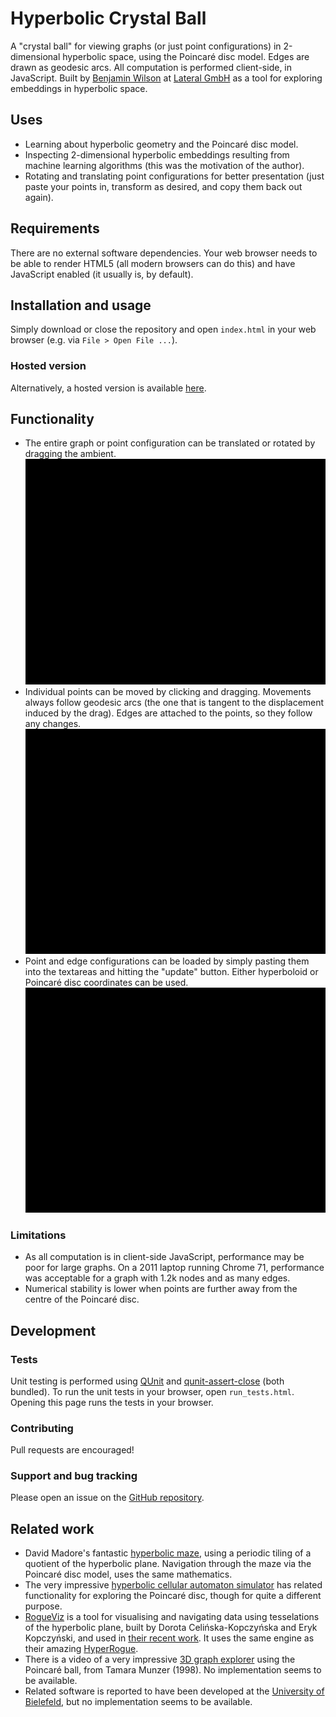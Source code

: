 # Hyperbolic Crystal Ball
A "crystal ball" for viewing graphs (or just point configurations) in 2-dimensional hyperbolic space, using the Poincaré disc model.  Edges are drawn as geodesic arcs.
All computation is performed client-side, in JavaScript.
Built by [Benjamin Wilson](https://github.com/benjaminwilson) at [Lateral GmbH](https://lateral.io/) as a tool for exploring embeddings in hyperbolic space.

## Uses
+ Learning about hyperbolic geometry and the Poincaré disc model.
+ Inspecting 2-dimensional hyperbolic embeddings resulting from machine learning algorithms (this was the motivation of the author).
+ Rotating and translating point configurations for better presentation (just paste your points in, transform as desired, and copy them back out again).

## Requirements
There are no external software dependencies.  Your web browser needs to be able to render HTML5 (all modern browsers can do this) and have JavaScript enabled (it usually is, by default).

## Installation and usage
Simply download or close the repository and open `index.html` in your web browser (e.g. via `File > Open File ...`).

### Hosted version
Alternatively, a hosted version is available [here](https://crystal-ball.lateral.io/).

## Functionality
+ The entire graph or point configuration can be translated or rotated by dragging the ambient. ![](img/drag-ambient.gif)
+ Individual points can be moved by clicking and dragging.  Movements always follow geodesic arcs (the one that is tangent to the displacement induced by the drag).  Edges are attached to the points, so they follow any changes. ![](img/drag-individual.gif)
+ Point and edge configurations can be loaded by simply pasting them into the textareas and hitting the "update" button.  Either hyperboloid or Poincaré disc coordinates can be used. ![](img/load-data.gif)

### Limitations
+ As all computation is in client-side JavaScript, performance may be poor for large graphs. On a 2011 laptop running Chrome 71, performance was acceptable for a graph with 1.2k nodes and as many edges. 
+ Numerical stability is lower when points are further away from the centre of the Poincaré disc.

## Development

### Tests
Unit testing is performed using [QUnit](https://qunitjs.com/) and [qunit-assert-close](https://github.com/JamesMGreene/qunit-assert-close) (both bundled). To run the unit tests in your browser, open `run_tests.html`.  Opening this page runs the tests in your browser.

### Contributing
Pull requests are encouraged!

### Support and bug tracking
Please open an issue on the [GitHub repository](https://github.com/lateral/crystal-ball).

## Related work
+ David Madore's fantastic [hyperbolic maze](http://www.madore.org/~david/math/hyperbolic-maze.html), using a periodic tiling of a quotient of the hyperbolic plane.  Navigation through the maze via the Poincaré disc model, uses the same mathematics.
+ The very impressive [hyperbolic cellular automaton simulator](https://dmishin.github.io/hyperbolic-ca-simulator/help.html) has related functionality for exploring the Poincaré disc, though for quite a different purpose.
+ [RogueViz](http://roguetemple.com/z/hyper/rogueviz.php) is a tool for visualising and navigating data using tesselations of the hyperbolic plane, built by Dorota Celińska-Kopczyńska and Eryk Kopczyński, and used in [their recent work](http://arxiv.org/abs/1707.01124).  It uses the same engine as their amazing [HyperRogue](http://roguetemple.com/z/hyper/).
+ There is a video of a very impressive [3D graph explorer](http://graphics.stanford.edu/papers/h3/) using the Poincaré ball, from Tamara Munzer (1998).  No implementation seems to be available. 
+ Related software is reported to have been developed at the [University of Bielefeld](https://www.techfak.uni-bielefeld.de/~walter/h2vis/), but no implementation seems to be available.
